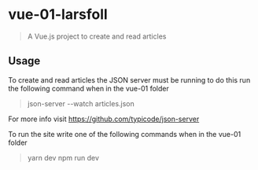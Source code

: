 # vue-01-larsfoll

> A Vue.js project to create and read articles

## Usage

To create and read articles the JSON server must be running to do this run the following command when in the vue-01 folder
> json-server --watch articles.json

For more info visit https://github.com/typicode/json-server

To run the site write one of the following commands when in the vue-01 folder

> yarn dev
> npm run dev